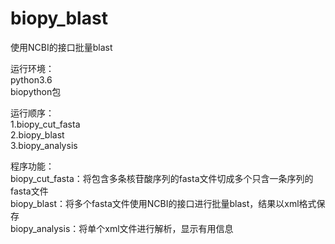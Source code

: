 # biopy_blast
使用NCBI的接口批量blast

运行环境：  
python3.6  
biopython包  

运行顺序：  
1.biopy_cut_fasta  
2.biopy_blast  
3.biopy_analysis  

程序功能：  
biopy_cut_fasta：将包含多条核苷酸序列的fasta文件切成多个只含一条序列的fasta文件  
biopy_blast：将多个fasta文件使用NCBI的接口进行批量blast，结果以xml格式保存   
biopy_analysis：将单个xml文件进行解析，显示有用信息  
